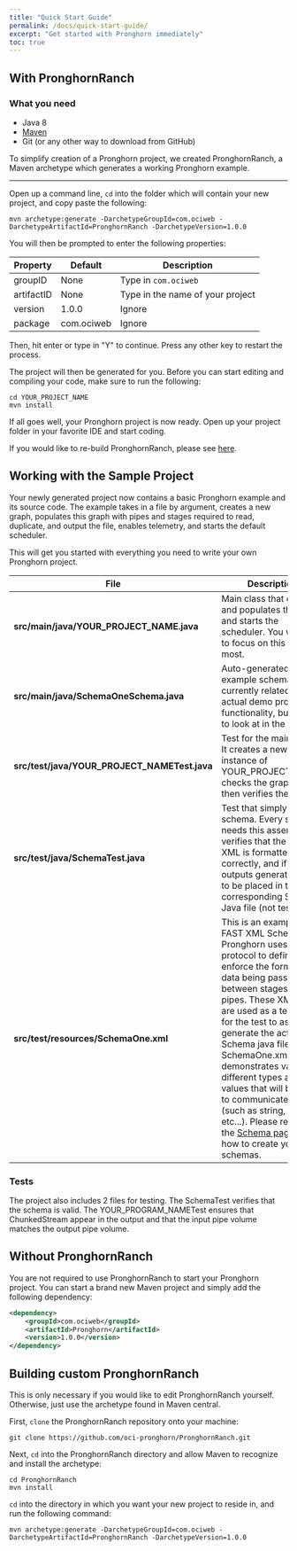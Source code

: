 ```yaml
---
title: "Quick Start Guide"
permalink: /docs/quick-start-guide/
excerpt: "Get started with Pronghorn immediately"
toc: true
---
```

## With PronghornRanch
### What you need
* Java 8
* [Maven](https://maven.apache.org/)
* Git (or any other way to download from GitHub)

To simplify creation of a Pronghorn project, we created PronghornRanch, a Maven archetype which generates a working Pronghorn example.

***

Open up a command line, `cd` into the folder which will contain your new project, and copy paste the following:
```
mvn archetype:generate -DarchetypeGroupId=com.ociweb -DarchetypeArtifactId=PronghornRanch -DarchetypeVersion=1.0.0
```

You will then be prompted to enter the following properties:

**Property**|**Default**|**Description**
-----|-----|-----
groupID|None|Type in `com.ociweb`
artifactID|None|Type in the name of your project
version|1.0.0|Ignore
package|com.ociweb|Ignore

Then, hit enter or type in "Y" to continue. Press any other key to restart the process.

The project will then be generated for you.
Before you can start editing and compiling your code, make sure to run the following:

```
cd YOUR_PROJECT_NAME
mvn install
```

If all goes well, your Pronghorn project is now ready. Open up your project folder in your favorite IDE and start coding.

If you would like to re-build PronghornRanch, please see [here](#building-custom-pronghornranch).

## Working with the Sample Project
Your newly generated project now contains a basic Pronghorn example and its source code. The example takes in a file by argument, creates a new graph, populates this graph with pipes and stages required to read, duplicate, and output the file, enables telemetry, and starts the default scheduler.

This will get you started with everything you need to write your own Pronghorn project.

| File                                       | Description                                                                                                                                                                                                                                                                                                                                                                                                                                                                                                     |
| ------------------------------------------ | --------------------------------------------------------------------------------------------------------------------------------------------------------------------------------------------------------------------------------------------------------------------------------------------------------------------------------------------------------------------------------------------------------------------------------------------------------------------------------------------------------------- |
| **src/main/java/YOUR_PROJECT_NAME.java**       | Main class that creates and populates the graph and starts the scheduler. You will want to focus on this file the most.                                                                                                                                                                                                                                                                                                                                                                                         |
| **src/main/java/SchemaOneSchema.java**         | Auto-generated example schema. Not currently related to actual demo project functionality, but useful to look at in the future.                                                                                                                                                                                                                                                                                                                                                                                 |
| **src/test/java/YOUR_PROJECT_NAMETest.java**   | Test for the main class. It creates a new instance of YOUR_PROJECT_NAME, checks the graph, and then  verifies the output.                                                                                                                                                                                                                                                                                                                                                                                       |
| **src/test/java/SchemaTest.java**              | Test that simply asserts schema. Every schema needs this assertion. It verifies that the FAST XML is formatted correctly, and if it isn't, outputs generated code to be placed in the corresponding Schema Java file (not test file).                                                                                                                                                                                                                                                                           |
| **src/test/resources/SchemaOne.xml**           | This is an example of a FAST XML Schema. Pronghorn uses this protocol to define and enforce the format of data being passed between stages and pipes. These XML files are used as a template for the test to assert and generate the actual Schema java file. The SchemaOne.xml demonstrates various different types and values that will be used to communicate data (such as string, uint, etc...). Please refer to the [Schema page](../schemas) on how to create your own schemas.     |

### Tests
The project also includes 2 files for testing. The SchemaTest verifies that the schema is valid. The YOUR_PROGRAM_NAMETest ensures that ChunkedStream appear in the output and that the input pipe volume matches the output pipe volume.

## Without PronghornRanch
You are not required to use PronghornRanch to start your Pronghorn project. You can start a brand new Maven project and simply add the following dependency:

```xml
<dependency>
	<groupId>com.ociweb</groupId>
	<artifactId>Pronghorn</artifactId>
	<version>1.0.0</version>
</dependency>
```

## Building custom PronghornRanch

This is only necessary if you would like to edit PronghornRanch yourself. Otherwise, just use the archetype found
in Maven central.

First, `clone` the PronghornRanch repository onto your machine:

```
git clone https://github.com/oci-pronghorn/PronghornRanch.git
```

Next, `cd` into the PronghornRanch directory and allow Maven to recognize and install the archetype:

```
cd PronghornRanch
mvn install
```

`cd` into the directory in which you want your new project to reside in, and run the following command:

```
mvn archetype:generate -DarchetypeGroupId=com.ociweb -DarchetypeArtifactId=PronghornRanch -DarchetypeVersion=1.0.0
```